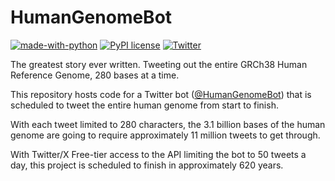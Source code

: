 # HumanGenomeBot

[![made-with-python](https://img.shields.io/badge/Made%20with-Python-1f425f.svg)](https://www.python.org/)
[![PyPI license](https://img.shields.io/pypi/l/ansicolortags.svg)](https://github.com/mwestt/human-genome-bot/blob/main/LICENSE) [![Twitter](https://badgen.net/badge/icon/twitter?icon=twitter&label)](https://twitter.com/HumanGenomeBot)

The greatest story ever written. Tweeting out the entire GRCh38 Human Reference Genome, 280 bases at a time.

This repository hosts code for a Twitter bot ([@HumanGenomeBot](https://twitter.com/HumanGenomeBot)) that is scheduled to tweet the entire human genome from start to finish.

With each tweet limited to 280 characters, the 3.1 billion bases of the human genome are going to require approximately 11 million tweets to get through. 

With Twitter/X Free-tier access to the API limiting the bot to 50 tweets a day, this project is scheduled to finish in approximately 620 years. 
